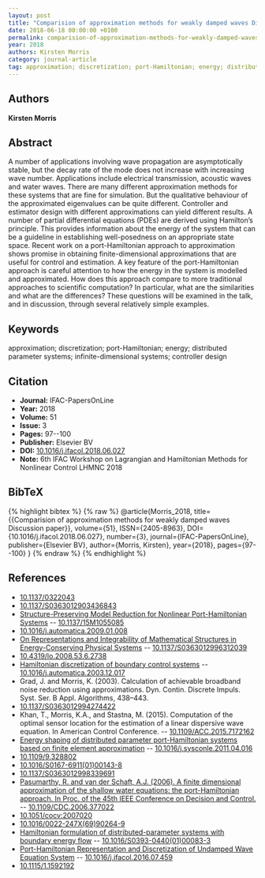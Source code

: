 ```yaml
---
layout: post
title: "Comparision of approximation methods for weakly damped waves Discussion paper"
date: 2018-06-18 00:00:00 +0100
permalink: comparision-of-approximation-methods-for-weakly-damped-waves-discussion-paper
year: 2018
authors: Kirsten Morris
category: journal-article
tag: approximation; discretization; port-Hamiltonian; energy; distributed parameter systems; infinite-dimensional systems; controller design
---
```

 
## Authors
**Kirsten Morris**
 
## Abstract
A number of applications involving wave propagation are asymptotically stable, but the decay rate of the mode does not increase with increasing wave number. Applications include electrical transmission, acoustic waves and water waves. There are many different approximation methods for these systems that are fine for simulation. But the qualitative behaviour of the approximated eigenvalues can be quite different. Controller and estimator design with different approximations can yield different results. A number of partial differential equations (PDEs) are derived using Hamilton’s principle. This provides information about the energy of the system that can be a guideline in establishing well-posedness on an appropriate state space. Recent work on a port-Hamiltonian approach to approximation shows promise in obtaining finite-dimensional approximations that are useful for control and estimation. A key feature of the port-Hamiltonian approach is careful attention to how the energy in the system is modelled and approximated. How does this approach compare to more traditional approaches to scientific computation? In particular, what are the similarities and what are the differences? These questions will be examined in the talk, and in discussion, through several relatively simple examples.
 
## Keywords
approximation; discretization; port-Hamiltonian; energy; distributed parameter systems; infinite-dimensional systems; controller design
 
## Citation
- **Journal:** IFAC-PapersOnLine
- **Year:** 2018
- **Volume:** 51
- **Issue:** 3
- **Pages:** 97--100
- **Publisher:** Elsevier BV
- **DOI:** [10.1016/j.ifacol.2018.06.027](https://doi.org/10.1016/j.ifacol.2018.06.027)
- **Note:** 6th IFAC Workshop on Lagrangian and Hamiltonian Methods for Nonlinear Control LHMNC 2018
 
## BibTeX
{% highlight bibtex %}
{% raw %}
@article{Morris_2018,
  title={{Comparision of approximation methods for weakly damped waves Discussion paper}},
  volume={51},
  ISSN={2405-8963},
  DOI={10.1016/j.ifacol.2018.06.027},
  number={3},
  journal={IFAC-PapersOnLine},
  publisher={Elsevier BV},
  author={Morris, Kirsten},
  year={2018},
  pages={97--100}
}
{% endraw %}
{% endhighlight %}
 
## References
- [10.1137/0322043](https://doi.org/10.1137/0322043)
- [10.1137/S0363012903436843](https://doi.org/10.1137/S0363012903436843)
- [Structure-Preserving Model Reduction for Nonlinear Port-Hamiltonian Systems](structure-preserving-model-reduction-for-nonlinear-port-hamiltonian-systems) -- [10.1137/15M1055085](https://doi.org/10.1137/15M1055085)
- [10.1016/j.automatica.2009.01.008](https://doi.org/10.1016/j.automatica.2009.01.008)
- [On Representations and Integrability of Mathematical Structures in Energy-Conserving Physical Systems](on-representations-and-integrability-of-mathematical-structures-in-energy-conserving-physical-systems) -- [10.1137/S0363012996312039](https://doi.org/10.1137/S0363012996312039)
- [10.4319/lo.2008.53.6.2738](https://doi.org/10.4319/lo.2008.53.6.2738)
- [Hamiltonian discretization of boundary control systems](hamiltonian-discretization-of-boundary-control-systems) -- [10.1016/j.automatica.2003.12.017](https://doi.org/10.1016/j.automatica.2003.12.017)
- Grad, J. and Morris, K. (2003). Calculation of achievable broadband noise reduction using approximations. Dyn. Contin. Discrete Impuls. Syst. Ser. B Appl. Algorithms, 438–443.
- [10.1137/S0363012994274422](https://doi.org/10.1137/S0363012994274422)
- Khan, T., Morris, K.A., and Stastna, M. (2015). Computation of the optimal sensor location for the estimation of a linear dispersive wave equation. In American Control Conference. -- [10.1109/ACC.2015.7172162](https://doi.org/10.1109/ACC.2015.7172162)
- [Energy shaping of distributed parameter port-Hamiltonian systems based on finite element approximation](energy-shaping-of-distributed-parameter-port-hamiltonian-systems-based-on-finite-element-approximation) -- [10.1016/j.sysconle.2011.04.016](https://doi.org/10.1016/j.sysconle.2011.04.016)
- [10.1109/9.328802](https://doi.org/10.1109/9.328802)
- [10.1016/S0167-6911(01)00143-8](https://doi.org/10.1016/S0167-6911(01)00143-8)
- [10.1137/S0363012998339691](https://doi.org/10.1137/S0363012998339691)
- [Pasumarthy, R. and van der Schaft, A.J. (2006). A finite dimensional approximation of the shallow water equations: the port-Hamiltonian approach. In Proc. of the 45th IEEE Conference on Decision and Control.](a-finite-dimensional-approximation-of-the-shallow-water-equations-the-port-hamiltonian-approach) -- [10.1109/CDC.2006.377022](https://doi.org/10.1109/CDC.2006.377022)
- [10.1051/cocv:2007020](https://doi.org/10.1051/cocv:2007020)
- [10.1016/0022-247X(69)90264-9](https://doi.org/10.1016/0022-247X(69)90264-9)
- [Hamiltonian formulation of distributed-parameter systems with boundary energy flow](hamiltonian-formulation-of-distributed-parameter-systems-with-boundary-energy-flow) -- [10.1016/S0393-0440(01)00083-3](https://doi.org/10.1016/S0393-0440(01)00083-3)
- [Port-Hamiltonian Representation and Discretization of Undamped Wave Equation System](port-hamiltonian-representation-and-discretization-of-undamped-wave-equation-system) -- [10.1016/j.ifacol.2016.07.459](https://doi.org/10.1016/j.ifacol.2016.07.459)
- [10.1115/1.1592192](https://doi.org/10.1115/1.1592192)


